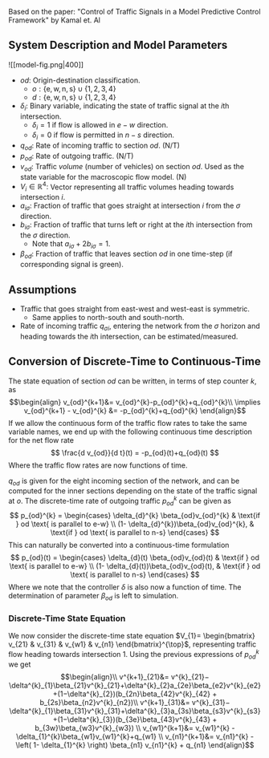 Based on the paper: "Control of Traffic Signals in a Model Predictive Control Framework" by Kamal et. Al

## System Description and Model Parameters

![[model-fig.png|400]]


- $od:$ Origin-destination classification.
	- $o:\left\{ \text{e}, \text{w}, \text{n}, \text{s} \right\} \cup \left\{ 1,2,3,4 \right\}$
	- $d:\left\{ \text{e}, \text{w}, \text{n}, \text{s}  \right\} \cup \left\{ 1,2,3,4 \right\}$
- $\delta_{i}:$ Binary variable, indicating the state of traffic signal at the $i$th intersection.
	- $\delta_{i}=1$ if flow is allowed in $e-w$ direction.
	- $\delta_{i}=0$ if flow is permitted in $n-s$ direction.
- $q_{od}:$ Rate of incoming traffic to section $od$. (N/T)
- $p_{od}:$ Rate of outgoing traffic. (N/T)
- $v_{od}:$ Traffic *volume* (number of vehicles) on section $od$. Used as the state variable for the macroscopic flow model. (N)
- $V_{i} \in \mathbb{R}^{4}:$ Vector representing all traffic volumes heading towards intersection $i$.
- $a_{i \sigma}:$ Fraction of traffic that goes straight at intersection $i$ from the $\sigma$ direction.
- $b_{i \sigma}:$ Fraction of traffic that turns left or right at the $i$th intersection from the $\sigma$ direction.
	- Note that $a_{i \sigma} +2 b_{i \sigma} = 1$.
- $\beta_{od}:$ Fraction of traffic that leaves section $od$ in one time-step (if corresponding signal is green). 

## Assumptions

- Traffic that goes straight from east-west and west-east is symmetric. 
	- Same applies to north-south and south-north.
- Rate of incoming traffic $q_{\sigma i}$, entering the network from the $\sigma$ horizon and heading towards the $i$th intersection, can be estimated/measured.

## Conversion of Discrete-Time to Continuous-Time

The state equation of section $od$ can be written, in terms of step counter $k$, as 
$$\begin{align}
v_{od}^{k+1}&=  v_{od}^{k}-p_{od}^{k}+q_{od}^{k}\\
\implies v_{od}^{k+1} - v_{od}^{k} &= -p_{od}^{k}+q_{od}^{k}
\end{align}$$
If we allow the continuous form of the traffic flow rates to take the same variable names, we end up with the following continuous time description for the net flow rate
$$
\frac{d v_{od}}{d t}(t) = -p_{od}(t)+q_{od}(t)
$$
Where the traffic flow rates are now functions of time.

$q_{od}$ is given for the eight incoming section of the network, and can be computed for the inner sections depending on the state of the traffic signal at $o$. The discrete-time rate of outgoing traffic $p_{od}^{k}$ can be given as 
$$
p_{od}^{k} = \begin{cases} \delta_{d}^{k} \beta_{od}v_{od}^{k}  &  \text{if } od \text{ is parallel to e-w}  \\
(1- \delta_{d}^{k})\beta_{od}v_{od}^{k},  &  \text{if } od \text{ is parallel to n-s} \end{cases}
$$
This can naturally be converted into a continuous-time formulation
$$
p_{od}(t) = \begin{cases} \delta_{d}(t) \beta_{od}v_{od}(t)  &  \text{if } od \text{ is parallel to e-w}  \\
(1- \delta_{d}(t))\beta_{od}v_{od}(t),  &  \text{if } od \text{ is parallel to n-s} \end{cases}
$$
Where we note that the controller $\delta$ is also now a function of time. The determination of parameter $\beta_{od}$ is left to simulation.

### Discrete-Time State Equation

We now consider the discrete-time state equation $V_{1}= \begin{bmatrix} v_{21}  & v_{31}  & v_{w1}  & v_{n1} \end{bmatrix}^{\top}$, representing traffic flow heading towards intersection $1$. Using the previous expressions of $p_{od}^{k}$ we get
$$\begin{align}\\
v^{k+1}_{21}&= v^{k}_{21}−\delta^{k}_{1}\beta_{21}v^{k}_{21}+\delta^{k}_{2}a_{2e}\beta_{e2}v^{k}_{e2}+(1−\delta^{k}_{2})(b_{2n}\beta_{42}v^{k}_{42} + b_{2s}\beta_{n2}v^{k}_{n2})\\
v^{k+1}_{31}&= v^{k}_{31}−\delta^{k}_{1}\beta_{31}v^{k}_{31}+\delta^{k}_{3}a_{3s}\beta_{s3}v^{k}_{s3}+(1−\delta^{k}_{3})(b_{3e}\beta_{43}v^{k}_{43} + b_{3w}\beta_{w3}v^{k}_{w3}) \\
v_{w1}^{k+1}&= v_{w1}^{k} - \delta_{1}^{k}\beta_{w1}v_{w1}^{k}+q_{w1} \\
v_{n1}^{k+1}&= v_{n1}^{k} - \left( 1- \delta_{1}^{k} \right) \beta_{n1} v_{n1}^{k} + q_{n1} 
\end{align}$$



